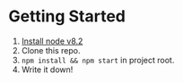 # Getting Started

1. [Install node v8.2](https://nodejs.org/en/download/package-manager/)
2. Clone this repo.
3. `npm install && npm start` in project root.
4. Write it down!
